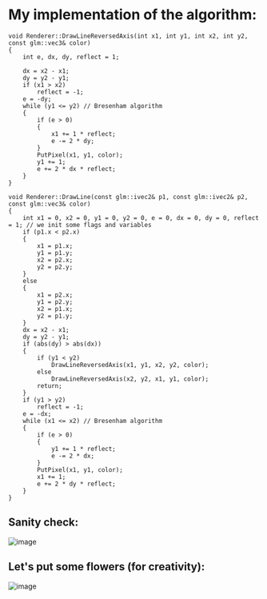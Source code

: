 # My implementation of the algorithm:

```
void Renderer::DrawLineReversedAxis(int x1, int y1, int x2, int y2, const glm::vec3& color)
{
	int e, dx, dy, reflect = 1;

	dx = x2 - x1;
	dy = y2 - y1;
	if (x1 > x2)
		reflect = -1;
	e = -dy;
	while (y1 <= y2) // Bresenham algorithm
	{
		if (e > 0)
		{
			x1 += 1 * reflect;
			e -= 2 * dy;
		}
		PutPixel(x1, y1, color);
		y1 += 1;
		e += 2 * dx * reflect;
	}
}

void Renderer::DrawLine(const glm::ivec2& p1, const glm::ivec2& p2, const glm::vec3& color)
{
	int x1 = 0, x2 = 0, y1 = 0, y2 = 0, e = 0, dx = 0, dy = 0, reflect = 1; // we init some flags and variables
	if (p1.x < p2.x) 
	{
		x1 = p1.x;
		y1 = p1.y;
		x2 = p2.x;
		y2 = p2.y;
	}
	else
	{
		x1 = p2.x;
		y1 = p2.y;
		x2 = p1.x;
		y2 = p1.y;
	}
	dx = x2 - x1;
	dy = y2 - y1;
	if (abs(dy) > abs(dx))
	{
		if (y1 < y2)
			DrawLineReversedAxis(x1, y1, x2, y2, color);
		else
			DrawLineReversedAxis(x2, y2, x1, y1, color);
		return;
	}
	if (y1 > y2)
		reflect = -1;
	e = -dx;
	while (x1 <= x2) // Bresenham algorithm
	{
		if (e > 0)
		{
			y1 += 1 * reflect;
			e -= 2 * dx;
		}
		PutPixel(x1, y1, color);
		x1 += 1;
		e += 2 * dy * reflect;
	}
}
```
## Sanity check:

![image](https://user-images.githubusercontent.com/108798956/199223418-f5669135-1038-4a7d-9597-837742821bb2.png)

## Let's put some flowers (for creativity):

![image](https://user-images.githubusercontent.com/108798956/199250625-eb60bacc-83cf-4900-a9ff-997e99e54dd0.png)


